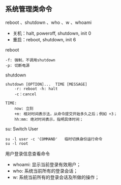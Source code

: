 ## 系统管理类命令

reboot 、shutdown 、who 、w 、whoami

- 关机：halt, poweroff, shutdown, init 0
- 重启：reboot, shutdown, init 6

reboot

	-f: 强制，不调用shutdown
	-p: 切断电源

shutdown

	shutdown [OPTION]...  TIME [MESSAGE]
	   	-r: reboot -h: halt
	   	-c：cancel

    TIME:
        now: 立刻
        +m: 相对时间表示法，从命令提交开始多久之后；例如 +3；
        hh:mm: 绝对时间表示，指明具体时间；

su: Switch User

  	su -l user -c 'COMMAND'   临时切换身份运行命令
  	su -l root

用户登录信息查看命令
- whoami: 显示当前登录有效用户；
- who: 系统当前所有的登录会话；
- w: 系统当前所有的登录会话及所做的操作；
